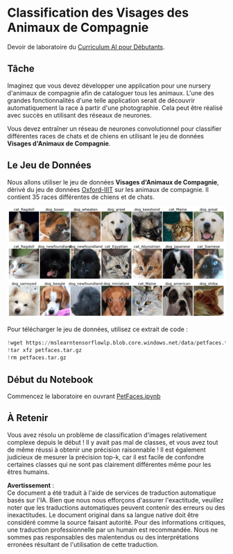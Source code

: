 # Classification des Visages des Animaux de Compagnie

Devoir de laboratoire du [Curriculum AI pour Débutants](https://github.com/microsoft/ai-for-beginners).

## Tâche

Imaginez que vous devez développer une application pour une nursery d'animaux de compagnie afin de cataloguer tous les animaux. L'une des grandes fonctionnalités d'une telle application serait de découvrir automatiquement la race à partir d'une photographie. Cela peut être réalisé avec succès en utilisant des réseaux de neurones.

Vous devez entraîner un réseau de neurones convolutionnel pour classifier différentes races de chats et de chiens en utilisant le jeu de données **Visages d'Animaux de Compagnie**.

## Le Jeu de Données

Nous allons utiliser le jeu de données **Visages d'Animaux de Compagnie**, dérivé du jeu de données [Oxford-IIIT](https://www.robots.ox.ac.uk/~vgg/data/pets/) sur les animaux de compagnie. Il contient 35 races différentes de chiens et de chats.

![Jeu de données avec lequel nous allons travailler](../../../../../../translated_images/data.50b2a9d5484bdbf0f52f5765b381cec9efe2bd296a98f007f90bedb6ac67f2a8.fr.png)

Pour télécharger le jeu de données, utilisez ce extrait de code :

```python
!wget https://mslearntensorflowlp.blob.core.windows.net/data/petfaces.tar.gz
!tar xfz petfaces.tar.gz
!rm petfaces.tar.gz
```

## Début du Notebook

Commencez le laboratoire en ouvrant [PetFaces.ipynb](../../../../../../lessons/4-ComputerVision/07-ConvNets/lab/PetFaces.ipynb)

## À Retenir

Vous avez résolu un problème de classification d'images relativement complexe depuis le début ! Il y avait pas mal de classes, et vous avez tout de même réussi à obtenir une précision raisonnable ! Il est également judicieux de mesurer la précision top-k, car il est facile de confondre certaines classes qui ne sont pas clairement différentes même pour les êtres humains.

**Avertissement** :  
Ce document a été traduit à l'aide de services de traduction automatique basés sur l'IA. Bien que nous nous efforçons d'assurer l'exactitude, veuillez noter que les traductions automatiques peuvent contenir des erreurs ou des inexactitudes. Le document original dans sa langue native doit être considéré comme la source faisant autorité. Pour des informations critiques, une traduction professionnelle par un humain est recommandée. Nous ne sommes pas responsables des malentendus ou des interprétations erronées résultant de l'utilisation de cette traduction.